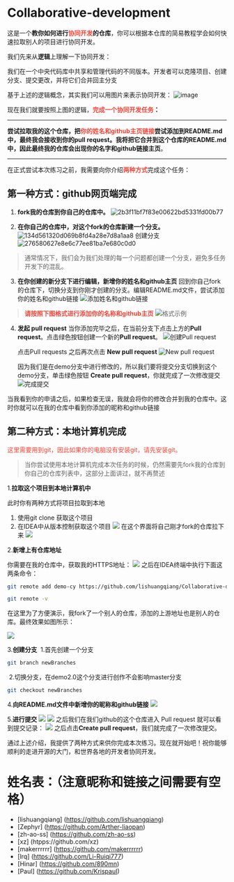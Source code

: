 # Collaborative-development

这是一个**教你如何进行<font class="text-color-1" color="#f44336">协同开发</font>的仓库**，你可以根据本仓库的简易教程学会如何快速拉取别人的项目进行协同开发。

我们先来从**逻辑**上理解一下协同开发：

我们在一个中央代码库中共享和管理代码的不同版本。开发者可以克隆项目、创建分支、提交更改，并将它们合并回主分支

基于上述的逻辑概念，其实我们可以用图片来表示协同开发：
![image](https://github.com/lishuangqiang/Collaborative-development/assets/142634204/9b852b37-9435-4043-af8d-b514f7ab17be)

现在我们就要按照上图的逻辑，**<font class="text-color-01" color="#f44336">完成一个协同开发任务</font>：**


----


 **尝试拉取我的这个仓库，把<font class="text-color-01" color="#f44336">你的姓名和github主页链接</font>尝试添加到README.md中，最终我会接收到你的pull request。我将把它合并到这个仓库的README.md中，因此最终我的仓库会出现你的名字和github链接主页**。



----

在正式尝试本次练习之前，我需要向你介绍<font class="text-color-01" color="#f44336">**两种方式**</font>完成这个任务：

## 第一种方式：github网页端完成

1. **fork我的仓库到你自己的仓库中。**
   ![2b3f11bf7f83e00622bd5331fd00b77](https://github.com/lishuangqiang/Collaborative-development/assets/142634204/9e43ceef-28d9-424c-b367-0c6389997725)

2. **在你自己的仓库中，对这个fork的仓库新建一个分支。**
   ![134d561320d069b8fd4a28e7d8a1aa8](https://github.com/lishuangqiang/Collaborative-development/assets/142634204/18fbbe0c-b72f-4ae8-b67a-6140a9bf1b4c)
   创建分支
   ![276580627e8e6c77ee81ba7e680c0d0](https://github.com/lishuangqiang/Collaborative-development/assets/142634204/99a7b0dc-fa8a-4642-a400-7e24b2adec5c)

 >   通常情况下，我们会为我们处理的每一个问题都创建一个分支，避免多任务开发下的混乱。


3. **在你创建的新分支下进行编辑，新增你的姓名和github主页**
   回到你自己fork的仓库下，切换分支到你刚才创建的分支。编辑README.md文件，尝试添加你的姓名和github链接
   ![添加姓名和github链接](https://markdown.liuchengtu.com/work/uploads/upload_ebe99e70db0eb2543c92fb6ae1731332.png)


> **<font class="text-color-01" color="#f44336">   请按照下图格式进行添加你的名称和github主页</font>**
   ![格式示例](https://markdown.liuchengtu.com/work/uploads/upload_45e3234e66653017475c2e93631e9c03.png)


4. **发起 pull request**
   当你添加完毕之后，在当前分支下点击上方的**Pull request**。点击绿色按钮创建一个新的**Pull request**。
   ![创建Pull request](https://markdown.liuchengtu.com/work/uploads/upload_96ad177843e2c47265b2da76df54cfcf.png)

   点击Pull requests 之后再次点击 **New pull request**
   ![New pull request](https://markdown.liuchengtu.com/work/uploads/upload_e926a66f93f7367d9984c3c1f8e00d28.png)

   因为我们是在demo分支中进行修改的，所以我们要将提交分支切换到这个demo分支，单击绿色按钮 ****Create pull request****，你就完成了一次修改提交
   ![完成提交](https://markdown.liuchengtu.com/work/uploads/upload_530842571f59077d870704167d17ee93.png)

当我看到你的申请之后，如果检查无误，我就会将你的修改合并到我的仓库中。这时你就可以在我的仓库中看到你添加的昵称和github链接
## 第二种方式：本地计算机完成
<font class="text-color-1" color="#f44336">这里需要用到git，因此如果你的电脑没有安装git，请先安装git。</font>


> 当你尝试使用本地计算机完成本次任务的时候，仍然需要先fork我的仓库到你自己的仓库列表中，这部分上面讲过，就不再赘述

1.**拉取这个项目到本地计算机中**

此时你有两种方式将项目拉取到本地

1. 使用git clone 获取这个项目
2. 在IDEA中从版本控制获取这个项目
![](https://markdown.liuchengtu.com/work/uploads/upload_d70cb1101d8496786c9914e860db4853.png)
在这个界面将自己刚才fork的仓库拉下来
![](https://markdown.liuchengtu.com/work/uploads/upload_db89e08054f7c6dec3205c01949d439b.png)

2.**新增上有仓库地址**

你需要在我的仓库中，获取我的HTTPS地址：
![](https://markdown.liuchengtu.com/work/uploads/upload_0079b9af18add1fc3dbddd2afc671bce.png)
之后在IDEA终端中执行下面这两条命令：

```bash
git remote add demo-cy https://github.com/lishuangqiang/Collaborative-development.git

git remote -v
```
在这里为了方便演示，我fork了一个别人的仓库，添加的上游地址也是别人的仓库。最终效果如图所示：

![](https://markdown.liuchengtu.com/work/uploads/upload_20f3c5de68e1d5f69fc59c8f2539d823.png)

3.**创建分支**
​ 1.首先创建一个分支

```bash
git branch newBranches

```

​ 2.切换分支，在demo2.0这个分支进行创作不会影响master分支

```bash
git checkout newBranches
```
4.**向README.md文件中新增你的昵称和github链接**
![](https://markdown.liuchengtu.com/work/uploads/upload_47296b9da6d7ce23970f11d48a50aa12.png)

5.**进行提交**
![](https://markdown.liuchengtu.com/work/uploads/upload_b4503f16172ba42fd21e58309d69d356.png)
![](https://markdown.liuchengtu.com/work/uploads/upload_3bfa864bb034eac4f97fbec85f4f8e48.png)
之后我们在我们github的这个仓库进入 Pull request 就可以看到提交记录：
![](https://markdown.liuchengtu.com/work/uploads/upload_36a4058455f26de3daaa1a4b7db5e008.png)
之后点击****Create pull request****，我们就完成了一次修改提交。

通过上述介绍，我提供了两种方式来供你完成本次练习。现在就开始吧！祝你能够顺利的走进开源的大门，和世界各地的开发者协同开发。

# 姓名表：（注意昵称和链接之间需要有空格）
  - [lishuangqiang] (https://github.com/lishuangqiang)
  - [Zephyr] (https://github.com/Arther-liaopan)
  - [zh-ao-ss] (https://github.com/zh-ao-ss)
  - [xz] (htpps://github.com/xz)
  - [makerrrrrr] (https://github.com/makerrrrrr)
  - [lrq] (https://github.com/Li-Ruiqi777)
  - [Hinar] (https://github.com/890mn)
  - [Paul] (https://github.com/KrispauI)







